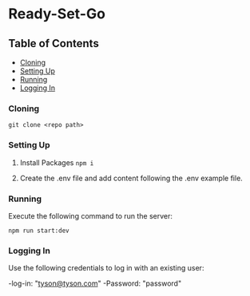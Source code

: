 # Ready-Set-Go

## Table of Contents

- [Cloning](#cloning)
- [Setting Up](#setting-up)
- [Running](#running)
- [Logging In](#logging-in)

### Cloning

`git clone <repo path>`

### Setting Up

1. Install Packages
   `npm i `

2. Create the .env file and add content following the .env example file.

### Running

Execute the following command to run the server:

`npm run start:dev`

### Logging In

Use the following credentials to log in with an existing user:

-log-in: "tyson@tyson.com"
-Password: "password"

